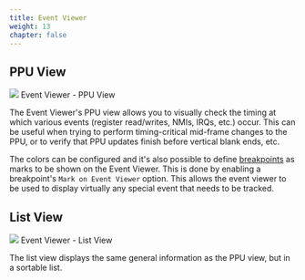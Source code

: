 ```yaml
---
title: Event Viewer
weight: 13
chapter: false
---
```


## PPU View ##

<div class="imgBox"><div>
	<img src="/images/EventViewer.png" />
	<span>Event Viewer - PPU View</span>
</div></div>

The Event Viewer's PPU view allows you to visually check the timing at which various events (register read/writes, NMIs, IRQs, etc.) occur. This can be useful when trying to perform timing-critical mid-frame changes to the PPU, or to verify that PPU updates finish before vertical blank ends, etc.

The colors can be configured and it's also possible to define [breakpoints](/debugging/debugger.html#breakpoint-configuration) as marks to be shown on the Event Viewer. This is done by enabling a breakpoint's `Mark on Event Viewer` option.  This allows the event viewer to be used to display virtually any special event that needs to be tracked.

## List View ##

<div class="imgBox"><div>
	<img src="/images/EventViewer_ListView.png" />
	<span>Event Viewer - List View</span>
</div></div>

The list view displays the same general information as the PPU view, but in a sortable list.